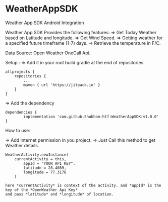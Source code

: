 # WeatherAppSDK
Weather App SDK Android Integration

Weather App SDK Provides the following features:
=> Get Today Weather based on Latitude and longitude.
=> Get Wind Speed.
=> Getting weather for a specified future timeframe (1-7) days.
=> Retrieve the temperature in F/C.

Data Source: Open Weather OneCall Api.

Setup :
=> Add it in your root build.gradle at the end of repositories

	allprojects {
		repositories {
			...
			maven { url 'https://jitpack.io' }
		}
	}

=> Add the dependency

	dependencies {
	        implementation 'com.github.Shubham-htf:WeatherAppSDK:v1.0.0'
	}

How to use:

=> Add Internet permission in you project.
=> Just Call this method to get Weather details.

	WeatherActivity.newInstance(
		currentActivity = this,
            appId = "YOUR API KEY",
            latitude = 28.4089,
            longitude = 77.3178
        )

	here *currentActivity* is context of the activity. and *appId* is the key of the *OpenWeather Api Key*
	and pass *latitude* and *longitude* of location.



